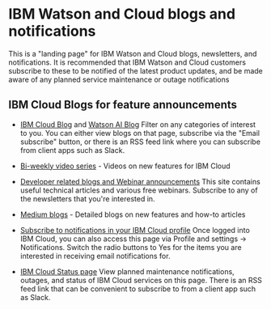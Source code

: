 # IBM Watson and Cloud blogs and notifications

This is a "landing page" for IBM Watson and Cloud blogs, newsletters, and notifications.  It is recommended that IBM Watson and Cloud customers subscribe to these to be notified of the latest product updates, and be made aware of any planned service maintenance or outage notifications

## IBM Cloud Blogs for feature announcements
- [IBM Cloud Blog](https://www.ibm.com/cloud/blog/announcements) and [Watson AI Blog](https://www.ibm.com/cloud/blog/announcements/artificial-intelligence)
Filter on any categories of interest to you.  You can either view blogs on that page, subscribe via the "Email subscribe" button, or there is an RSS feed link where you can subscribe from client apps such as Slack.

- [Bi-weekly video series](https://www.ibm.com/cloud/blog/announcements/ibm-cloud-now) - Videos on new features for IBM Cloud

- [Developer related blogs and Webinar announcements](https://developer.ibm.com/newsletters/) 
This site contains useful technical articles and various free webinars.  Subscribe to any of the newsletters that you're interested in. 

- [Medium blogs](https://medium.com/ibm-watson) - Detailed blogs on new features and how-to articles 

- [Subscribe to notifications in your IBM Cloud profile](https://cloud.ibm.com/user/notifications) 
Once logged into IBM Cloud, you can also access this page via Profile and settings -> Notifications.  Switch the radio buttons to Yes for the items you are interested in receiving email notifications for.  

- [IBM Cloud Status page](https://cloud.ibm.com/status)
View planned maintenance notifications, outages, and status of IBM Cloud services on this page.  There is an RSS feed link that can be convenient to subscribe to from a client app such as Slack.
